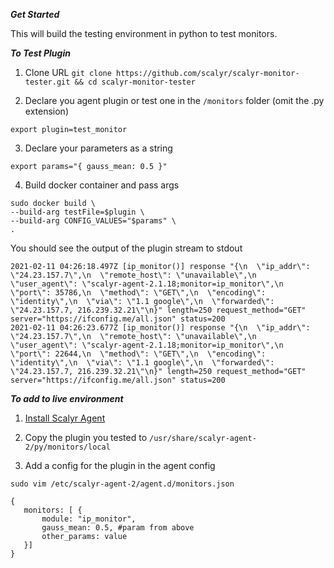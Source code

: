 ***Get Started***

This will build the testing environment in python to test monitors. 


***To Test Plugin***
1. Clone URL 
``git clone https://github.com/scalyr/scalyr-monitor-tester.git && cd scalyr-monitor-tester``


2. Declare you agent plugin or test one in the `/monitors` folder (omit the .py extension)

```
export plugin=test_monitor
```

3. Declare your parameters as a string

```
export params="{ gauss_mean: 0.5 }"
```

4. Build docker container and pass args

```
sudo docker build \
--build-arg testFile=$plugin \
--build-arg CONFIG_VALUES="$params" \
.
```

You should see the output of the plugin stream to stdout

```
2021-02-11 04:26:18.497Z [ip_monitor()] response "{\n  \"ip_addr\": \"24.23.157.7\",\n  \"remote_host\": \"unavailable\",\n  \"user_agent\": \"scalyr-agent-2.1.18;monitor=ip_monitor\",\n  \"port\": 35786,\n  \"method\": \"GET\",\n  \"encoding\": \"identity\",\n  \"via\": \"1.1 google\",\n  \"forwarded\": \"24.23.157.7, 216.239.32.21\"\n}" length=250 request_method="GET" server="https://ifconfig.me/all.json" status=200
2021-02-11 04:26:23.677Z [ip_monitor()] response "{\n  \"ip_addr\": \"24.23.157.7\",\n  \"remote_host\": \"unavailable\",\n  \"user_agent\": \"scalyr-agent-2.1.18;monitor=ip_monitor\",\n  \"port\": 22644,\n  \"method\": \"GET\",\n  \"encoding\": \"identity\",\n  \"via\": \"1.1 google\",\n  \"forwarded\": \"24.23.157.7, 216.239.32.21\"\n}" length=250 request_method="GET" server="https://ifconfig.me/all.json" status=200
```

***To add to live environment***

1. [Install Scalyr Agent](https://app.scalyr.com/help/install-agent-linux-quick-start-2)

2. Copy the plugin you tested to `/usr/share/scalyr-agent-2/py/monitors/local`

3. Add a config for the plugin in the agent config 

```sudo vim /etc/scalyr-agent-2/agent.d/monitors.json```


```
{
   monitors: [ {
       module: "ip_monitor",
       gauss_mean: 0.5, #param from above
       other_params: value
   }]
}
```
